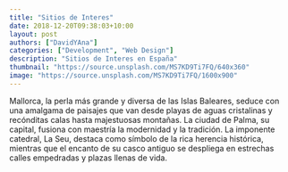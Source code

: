```yaml
---
title: "Sitios de Interes"
date: 2018-12-20T09:38:03+10:00
layout: post
authors: ["DavidYAna"]
categories: ["Development", "Web Design"]
description: "Sitios de Interes en España"
thumbnail: "https://source.unsplash.com/MS7KD9Ti7FQ/640x360"
image: "https://source.unsplash.com/MS7KD9Ti7FQ/1600x900"
---
```


Mallorca, la perla más grande y diversa de las Islas Baleares, seduce con una amalgama de paisajes que van desde playas de aguas cristalinas y recónditas calas hasta majestuosas montañas. La ciudad de Palma, su capital, fusiona con maestría la modernidad y la tradición. La imponente catedral, La Seu, destaca como símbolo de la rica herencia histórica, mientras que el encanto de su casco antiguo se despliega en estrechas calles empedradas y plazas llenas de vida.
